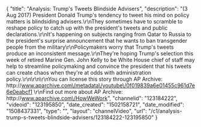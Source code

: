 {
    "title": "Analysis: Trump's Tweets Blindside Advisers",
    "description": "(3 Aug 2017) President Donald Trump's tendency to tweet his mind on policy matters is blindsiding advisers.\r\nThey sometimes have to scramble to reshape policy to catch up with the president's tweets and public declarations.\r\nIt's happening on subjects ranging from Qatar to Russia to the president's surprise announcement that he wants to ban transgender people from the military\r\nPolicymakers worry that Trump's tweets produce an inconsistent message.\r\nThey're hoping Trump's selection this week of retired Marine Gen. John Kelly to be White House chief of staff may help to streamline policymaking and convince the president that his tweets can create chaos when they're at odds with administration policy.\r\n\r\n\r\nYou can license this story through AP Archive: http:\/\/www.aparchive.com\/metadata\/youtube\/0f019839a6e01455c961d7e6e0eabcf1 \r\nFind out more about AP Archive: http:\/\/www.aparchive.com\/HowWeWork",
    "channelid": "123184222",
    "videoid": "123195850",
    "date_created": "1502158721",
    "date_modified": "1508437331",
    "type": "",
    "layout": "channelVideo",
    "url": "\/c1\/analysis-trump-s-tweets-blindside-advisers\/123184222-123195850"
}